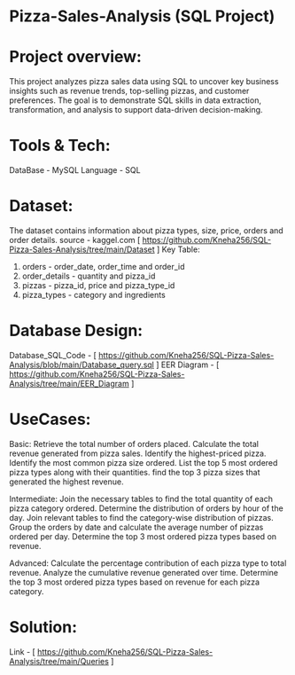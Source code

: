 #  Pizza-Sales-Analysis (SQL Project)

# Project overview:
This project analyzes pizza sales data using SQL to uncover key business insights such as revenue trends, top-selling pizzas, and customer preferences. The goal is to demonstrate SQL skills in data extraction, transformation, and analysis to support data-driven decision-making.

# Tools & Tech:
DataBase - MySQL
Language - SQL

# Dataset: 
The dataset contains information about pizza types, size, price, orders and order details.
source - kaggel.com [ https://github.com/Kneha256/SQL-Pizza-Sales-Analysis/tree/main/Dataset ]
Key Table:
  1. orders - order_date, order_time and order_id
  2. order_details - quantity and pizza_id
  3. pizzas - pizza_id, price and pizza_type_id
  4. pizza_types - category and ingredients

# Database Design:
Database_SQL_Code - [ https://github.com/Kneha256/SQL-Pizza-Sales-Analysis/blob/main/Database_query.sql ]
EER Diagram - [ https://github.com/Kneha256/SQL-Pizza-Sales-Analysis/tree/main/EER_Diagram ]

# UseCases:
Basic:
Retrieve the total number of orders placed.
Calculate the total revenue generated from pizza sales.
Identify the highest-priced pizza.
Identify the most common pizza size ordered.
List the top 5 most ordered pizza types along with their quantities.
find the top 3 pizza sizes that generated the highest revenue.

Intermediate:
Join the necessary tables to find the total quantity of each pizza category ordered.
Determine the distribution of orders by hour of the day.
Join relevant tables to find the category-wise distribution of pizzas.
Group the orders by date and calculate the average number of pizzas ordered per day.
Determine the top 3 most ordered pizza types based on revenue.

Advanced:
Calculate the percentage contribution of each pizza type to total revenue.
Analyze the cumulative revenue generated over time.
Determine the top 3 most ordered pizza types based on revenue for each pizza category.

# Solution:
Link - [ https://github.com/Kneha256/SQL-Pizza-Sales-Analysis/tree/main/Queries ]
